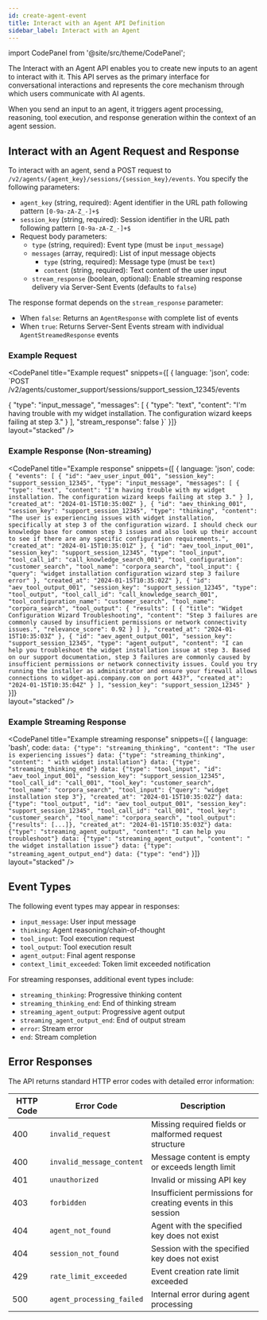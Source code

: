 ```yaml
---
id: create-agent-event
title: Interact with an Agent API Definition
sidebar_label: Interact with an Agent
---
```


import CodePanel from '@site/src/theme/CodePanel';

The Interact with an Agent API enables you to create new inputs to an agent to interact with it. This API serves as the primary interface for conversational interactions and represents the core mechanism through which users communicate with AI agents.

When you send an input to an agent, it triggers agent processing, reasoning, tool execution, and response generation within the context of an agent session.

## Interact with an Agent Request and Response

To interact with an agent, send a POST request to `/v2/agents/{agent_key}/sessions/{session_key}/events`. You specify the following parameters:

- `agent_key` (string, required): Agent identifier in the URL path following pattern `[0-9a-zA-Z_-]+$`
- `session_key` (string, required): Session identifier in the URL path following pattern `[0-9a-zA-Z_-]+$`
- Request body parameters:
  - `type` (string, required): Event type (must be `input_message`)
  - `messages` (array, required): List of input message objects
    - `type` (string, required): Message type (must be `text`)
    - `content` (string, required): Text content of the user input
  - `stream_response` (boolean, optional): Enable streaming response delivery via Server-Sent Events (defaults to `false`)

The response format depends on the `stream_response` parameter:
- When `false`: Returns an `AgentResponse` with complete list of events
- When `true`: Returns Server-Sent Events stream with individual `AgentStreamedResponse` events

### Example Request

<CodePanel
  title="Example request"
  snippets={[
    {
      language: 'json',
      code: `POST /v2/agents/customer_support/sessions/support_session_12345/events

{
  "type": "input_message",
  "messages": [
    {
      "type": "text",
      "content": "I'm having trouble with my widget installation. The configuration wizard keeps failing at step 3."
    }
  ],
  "stream_response": false
}`
    }]}  
  layout="stacked"
/>

### Example Response (Non-streaming)

<CodePanel
  title="Example response"
  snippets={[
    {
      language: 'json',
      code: `{
  "events": [
    {
      "id": "aev_user_input_001",
      "session_key": "support_session_12345",
      "type": "input_message",
      "messages": [
        {
          "type": "text",
          "content": "I'm having trouble with my widget installation. The configuration wizard keeps failing at step 3."
        }
      ],
      "created_at": "2024-01-15T10:35:00Z"
    },
    {
      "id": "aev_thinking_001",
      "session_key": "support_session_12345",
      "type": "thinking",
      "content": "The user is experiencing issues with widget installation, specifically at step 3 of the configuration wizard. I should check our knowledge base for common step 3 issues and also look up their account to see if there are any specific configuration requirements.",
      "created_at": "2024-01-15T10:35:01Z"
    },
    {
      "id": "aev_tool_input_001",
      "session_key": "support_session_12345",
      "type": "tool_input",
      "tool_call_id": "call_knowledge_search_001",
      "tool_configuration": "customer_search",
      "tool_name": "corpora_search",
      "tool_input": {
        "query": "widget installation configuration wizard step 3 failure error"
      },
      "created_at": "2024-01-15T10:35:02Z"
    },
    {
      "id": "aev_tool_output_001",
      "session_key": "support_session_12345",
      "type": "tool_output",
      "tool_call_id": "call_knowledge_search_001",
      "tool_configuration_name": "customer_search",
      "tool_name": "corpora_search",
      "tool_output": {
        "results": [
          {
            "title": "Widget Configuration Wizard Troubleshooting",
            "content": "Step 3 failures are commonly caused by insufficient permissions or network connectivity issues.",
            "relevance_score": 0.92
          }
        ]
      },
      "created_at": "2024-01-15T10:35:03Z"
    },
    {
      "id": "aev_agent_output_001",
      "session_key": "support_session_12345",
      "type": "agent_output",
      "content": "I can help you troubleshoot the widget installation issue at step 3. Based on our support documentation, step 3 failures are commonly caused by insufficient permissions or network connectivity issues. Could you try running the installer as administrator and ensure your firewall allows connections to widget-api.company.com on port 443?",
      "created_at": "2024-01-15T10:35:04Z"
    }
  ],
  "session_key": "support_session_12345"
}`
    }]}  
  layout="stacked"
/>

### Example Streaming Response

<CodePanel
  title="Example streaming response"
  snippets={[
    {
      language: 'bash',
      code: `data: {"type": "streaming_thinking", "content": "The user is experiencing issues"}
data: {"type": "streaming_thinking", "content": " with widget installation"}
data: {"type": "streaming_thinking_end"}
data: {"type": "tool_input", "id": "aev_tool_input_001", "session_key": "support_session_12345", "tool_call_id": "call_001", "tool_key": "customer_search", "tool_name": "corpora_search", "tool_input": {"query": "widget installation step 3"}, "created_at": "2024-01-15T10:35:02Z"}
data: {"type": "tool_output", "id": "aev_tool_output_001", "session_key": "support_session_12345", "tool_call_id": "call_001", "tool_key": "customer_search", "tool_name": "corpora_search", "tool_output": {"results": [...]}, "created_at": "2024-01-15T10:35:03Z"}
data: {"type": "streaming_agent_output", "content": "I can help you troubleshoot"}
data: {"type": "streaming_agent_output", "content": " the widget installation issue"}
data: {"type": "streaming_agent_output_end"}
data: {"type": "end"}`
    }]}  
  layout="stacked"
/>

## Event Types

The following event types may appear in responses:

- `input_message`: User input message
- `thinking`: Agent reasoning/chain-of-thought
- `tool_input`: Tool execution request
- `tool_output`: Tool execution result
- `agent_output`: Final agent response
- `context_limit_exceeded`: Token limit exceeded notification

For streaming responses, additional event types include:
- `streaming_thinking`: Progressive thinking content
- `streaming_thinking_end`: End of thinking stream
- `streaming_agent_output`: Progressive agent output
- `streaming_agent_output_end`: End of output stream
- `error`: Stream error
- `end`: Stream completion

## Error Responses

The API returns standard HTTP error codes with detailed error information:

| HTTP Code | Error Code | Description |
|-----------|------------|-------------|
| 400 | `invalid_request` | Missing required fields or malformed request structure |
| 400 | `invalid_message_content` | Message content is empty or exceeds length limit |
| 401 | `unauthorized` | Invalid or missing API key |
| 403 | `forbidden` | Insufficient permissions for creating events in this session |
| 404 | `agent_not_found` | Agent with the specified key does not exist |
| 404 | `session_not_found` | Session with the specified key does not exist |
| 429 | `rate_limit_exceeded` | Event creation rate limit exceeded |
| 500 | `agent_processing_failed` | Internal error during agent processing |
